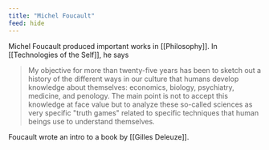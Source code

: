 ```yaml
---
title: "Michel Foucault"
feed: hide
---
```


Michel Foucault produced important works in [[Philosophy]]. In [[Technologies of the Self]], he says 

> My objective for more than twenty-five years has been to sketch out a history of the different ways in our culture that humans develop knowledge about themselves: economics, biology, psychiatry, medicine, and penology. The main point is not to accept this knowledge at face value but to analyze these so-called sciences as very specific "truth games" related to specific techniques that human beings use to understand themselves. 


Foucault wrote an intro to a book by [[Gilles Deleuze]].